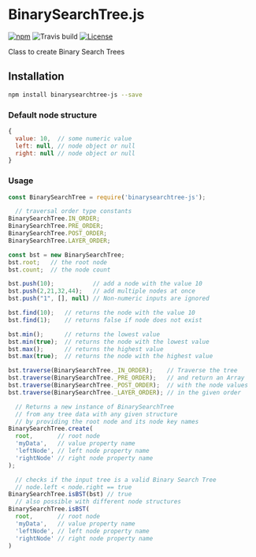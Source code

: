# BinarySearchTree.js

[![npm](https://img.shields.io/npm/v/npm.svg)](https://www.npmjs.com/package/binarysearchtree-js)
![Travis build](https://travis-ci.org/SchwSimon/BST.js.svg?branch=master)
[![License](https://img.shields.io/badge/license-ISC-blue.svg?style=flat)](https://opensource.org/licenses/ISC)

Class to create Binary Search Trees

## Installation

```sh
npm install binarysearchtree-js --save
```

### Default node structure

```js
{
  value: 10,  // some numeric value
  left: null, // node object or null
  right: null // node object or null
}
```

### Usage

```js
const BinarySearchTree = require('binarysearchtree-js');

  // traversal order type constants
BinarySearchTree.IN_ORDER;
BinarySearchTree.PRE_ORDER;
BinarySearchTree.POST_ORDER;
BinarySearchTree.LAYER_ORDER;

const bst = new BinarySearchTree;
bst.root; 	// the root node
bst.count;  // the node count

bst.push(10);           // add a node with the value 10
bst.push(2,21,32,44);   // add multiple nodes at once
bst.push("1", [], null) // Non-numeric inputs are ignored

bst.find(10);   // returns the node with the value 10
bst.find(1);    // returns false if node does not exist

bst.min();      // returns the lowest value
bst.min(true);  // returns the node with the lowest value
bst.max();      // returns the highest value
bst.max(true);  // returns the node with the highest value

bst.traverse(BinarySearchTree._IN_ORDER);    // Traverse the tree
bst.traverse(BinarySearchTree._PRE_ORDER);   // and return an Array
bst.traverse(BinarySearchTree._POST_ORDER);  // with the node values
bst.traverse(BinarySearchTree._LAYER_ORDER); // in the given order

  // Returns a new instance of BinarySearchTree
  // from any tree data with any given structure
  // by providing the root node and its node key names
BinarySearchTree.create(
  root,       // root node
  'myData',   // value property name
  'leftNode', // left node property name
  'rightNode' // right node property name
);

  // checks if the input tree is a valid Binary Search Tree
  // node.left < node.right == true
BinarySearchTree.isBST(bst) // true
  // also possible with different node structures
BinarySearchTree.isBST(
  root,       // root node
  'myData',   // value property name
  'leftNode', // left node property name
  'rightNode' // right node property name
)
```
